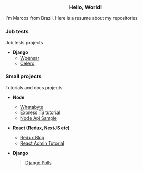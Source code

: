 <h3 align="center">Hello, World!</h3>

I'm Marcos from Brazil. Here is a resume about my repositories

### Job tests

Job tests projects

- **Django**
  - [Wpensar](https://gitlab.com/flakesrc/test_wpensar)
  - [Celero](https://gitlab.com/flakesrc/test_celero)
  
### Small projects 

Tutorials and docs projects.

- **Node** 
  - [Whatabyte](https://gitlab.com/flakesrc/whatabyte)
  - [Express TS tutorial](https://gitlab.com/flakesrc/express-ts-tutorial)
  - [Node Api Sample](https://gitlab.com/flakesrc/node-api-sample)

- **React (Redux, NextJS etc)**
  - [Redux Blog](https://gitlab.com/flakesrc/redux-blog)
  - [React Admin Tutorial](https://gitlab.com/flakesrc/react-admin-tutorial)

- **Django**
  > [Django Polls](https://gitlab.com/flakesrc/django-polls)

